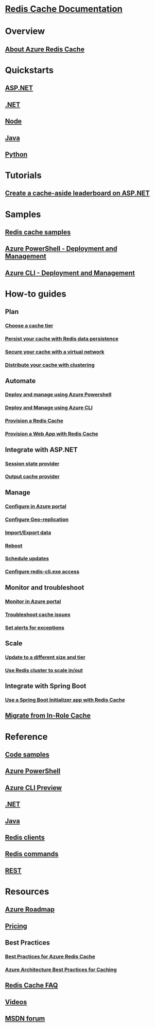 # [Redis Cache Documentation](index.md)

# Overview
## [About Azure Redis Cache](cache-overview.md)

# Quickstarts
## [ASP.NET](cache-web-app-howto.md)
## [.NET](cache-dotnet-how-to-use-azure-redis-cache.md)
## [Node](cache-nodejs-get-started.md)
## [Java](cache-java-get-started.md)
## [Python](cache-python-get-started.md)

# Tutorials
## [Create a cache-aside leaderboard on ASP.NET](cache-web-app-cache-aside-leaderboard.md)

# Samples
## [Redis cache samples](cache-redis-samples.md)
## [Azure PowerShell - Deployment and Management](cache-howto-manage-redis-cache-powershell.md)
## [Azure CLI - Deployment and Management](cli-samples.md)

# How-to guides
## Plan
### [Choose a cache tier](cache-faq.md#what-redis-cache-offering-and-size-should-i-use)
### [Persist your cache with Redis data persistence](cache-how-to-premium-persistence.md)
### [Secure your cache with a virtual network](cache-how-to-premium-vnet.md)
### [Distribute your cache with clustering](cache-how-to-premium-clustering.md)

## Automate
### [Deploy and manage using Azure Powershell](cache-howto-manage-redis-cache-powershell.md)
### [Deploy and Manage using Azure CLI](cli-samples.md)
### [Provision a Redis Cache](cache-redis-cache-arm-provision.md)
### [Provision a Web App with Redis Cache](cache-web-app-arm-with-redis-cache-provision.md)

## Integrate with ASP.NET
### [Session state provider](cache-aspnet-session-state-provider.md)
### [Output cache provider](cache-aspnet-output-cache-provider.md)

## Manage
### [Configure in Azure portal](cache-configure.md)
### [Configure Geo-replication](cache-how-to-geo-replication.md)
### [Import/Export data](cache-how-to-import-export-data.md)
### [Reboot](cache-administration.md#reboot)
### [Schedule updates](cache-administration.md#schedule-updates)
### [Configure redis-cli.exe access](cache-how-to-redis-cli-tool.md)

## Monitor and troubleshoot
### [Monitor in Azure portal](cache-how-to-monitor.md)
### [Troubleshoot cache issues](cache-how-to-troubleshoot.md)
### [Set alerts for exceptions](cache-how-to-monitor.md#operations-and-alerts)

## Scale
### [Update to a different size and tier](cache-how-to-scale.md)
### [Use Redis cluster to scale in/out](cache-how-to-premium-clustering.md)

## Integrate with Spring Boot
### [Use a Spring Boot Initializer app with Redis Cache](cache-java-spring-boot-initializer-with-redis-cache.md)
## [Migrate from In-Role Cache](cache-migrate-to-redis.md)

# Reference
## [Code samples](https://azure.microsoft.com/resources/samples/?service=redis-cache)
## [Azure PowerShell](/powershell/module/azurerm.rediscache)
## [Azure CLI Preview](/cli/azure/redis)
## [.NET](/dotnet/api/microsoft.azure.management.redis)
## [Java](/java/api/com.microsoft.azure.management.redis._redis_cache)
## [Redis clients](http://redis.io/clients)
## [Redis commands](http://redis.io/commands#)
## [REST](https://docs.microsoft.com/rest/api/redis/)

# Resources
## [Azure Roadmap](https://azure.microsoft.com/roadmap/?category=databases)
## [Pricing](https://azure.microsoft.com/pricing/details/cache/)
## Best Practices
### [Best Practices for Azure Redis Cache](https://gist.github.com/JonCole/925630df72be1351b21440625ff2671f)
### [Azure Architecture Best Practices for Caching](https://docs.microsoft.com/azure/architecture/best-practices/caching?toc=%2Fazure%2Fredis-cache%2Ftoc.json)
## [Redis Cache FAQ](cache-faq.md)
## [Videos](https://www.youtube.com/results?search_query=azure+redis+cache)
## [MSDN forum](https://social.msdn.microsoft.com/Forums/en-US/home?forum=azurecache&filter=alltypes&sort=lastpostdesc)

